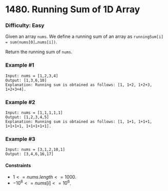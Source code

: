 # 1480. Running Sum of 1D Array
### Difficulty: Easy

Given an array `nums`. We define a running sum of an array as `runningSum[i] = sum(nums[0]…nums[i])`.

Return the running sum of `nums`.

### Example #1

```
Input: nums = [1,2,3,4]
Output: [1,3,6,10]
Explanation: Running sum is obtained as follows: [1, 1+2, 1+2+3, 1+2+3+4].
```

### Example #2

```
Input: nums = [1,1,1,1,1]
Output: [1,2,3,4,5]
Explanation: Running sum is obtained as follows: [1, 1+1, 1+1+1, 1+1+1+1, 1+1+1+1+1].
```

### Example #3

```
Input: nums = [3,1,2,10,1]
Output: [3,4,6,16,17]
```

#### Constraints

- $1 <= nums.length <= 1000$.
- $-10^6 <= nums[i] <= 10^6$.
